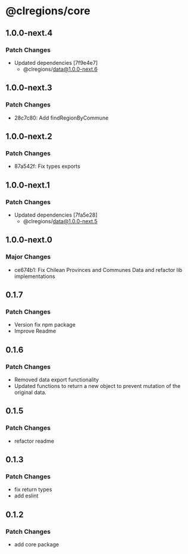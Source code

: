 # @clregions/core

## 1.0.0-next.4

### Patch Changes

- Updated dependencies [7f9e4e7]
  - @clregions/data@1.0.0-next.6

## 1.0.0-next.3

### Patch Changes

- 28c7c80: Add findRegionByCommune

## 1.0.0-next.2

### Patch Changes

- 87a542f: Fix types exports

## 1.0.0-next.1

### Patch Changes

- Updated dependencies [7fa5e28]
  - @clregions/data@1.0.0-next.5

## 1.0.0-next.0

### Major Changes

- ce674b1: Fix Chilean Provinces and Communes Data and refactor lib implementations

## 0.1.7

### Patch Changes

- Version fix npm package
- Improve Readme

## 0.1.6

### Patch Changes

- Removed data export functionality
- Updated functions to return a new object to prevent mutation of the original data.

## 0.1.5

### Patch Changes

- refactor readme

## 0.1.3

### Patch Changes

- fix return types
- add eslint

## 0.1.2

### Patch Changes

- add core package
